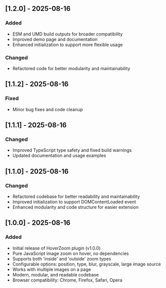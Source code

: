 ## [1.2.0] - 2025-08-16
### Added
- ESM and UMD build outputs for broader compatibility
- Improved demo page and documentation
- Enhanced initialization to support more flexible usage

### Changed
- Refactored code for better modularity and maintainability

## [1.1.2] - 2025-08-16
### Fixed
- Minor bug fixes and code cleanup

## [1.1.1] - 2025-08-16
### Changed
- Improved TypeScript type safety and fixed build warnings
- Updated documentation and usage examples

## [1.1.0] - 2025-08-16
### Changed
- Refactored codebase for better readability and maintainability
- Improved initialization to support DOMContentLoaded event
- Enhanced modularity and code structure for easier extension


## [1.0.0] - 2025-08-16
### Added
- Initial release of HoverZoom plugin (v1.0.0)
- Pure JavaScript image zoom on hover, no dependencies
- Supports both 'inside' and 'outside' zoom types
- Configurable options: position, type, blur, grayscale, large image source
- Works with multiple images on a page
- Modern, modular, and readable codebase
- Browser compatibility: Chrome, Firefox, Safari, Opera
